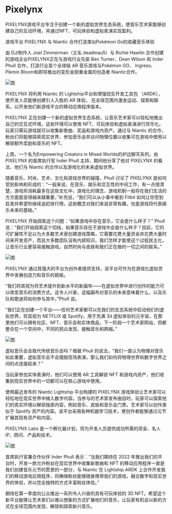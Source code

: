 # Pixelynx


PIXELYNX游戏平台专注于创建一个新的虚拟世界生态系统，使音乐艺术家能够创建自己的互动环境，并通过NFT、可玩体验和虚拟表演实现盈利。 

游戏平台 PIXELYNX 与 Niantic 合作打造类似Pokémon Go的收藏音乐体验

由 DJ/制作人 Joel Zimmerman（又名 deadmau5）与 Richie Hawtin 合作创建的游戏企业PIXELYNX正在与游戏行业先驱 Ben Turner、Dean Wilson 和 Inder Phull 合作，打造行业首个全球级 AR 音乐游戏与Pokémon GO、 Ingress、 Pikmin Bloom和即将推出的变形金刚重金属的创造者 Niantic合作。

![图](https://pics1.baidu.com/feed/b03533fa828ba61e87f76e2a36dbef03314e5996.png?token=3077dddc3563f0bd885443431907dcca)

PIXELYNX 将利用 Niantic 的 Lightship平台和增强现实开发工具包 （ARDK），使开发人员能够创建引人入胜的 AR 体验， 在全球范围内激发运动、探索和联系，以开发他们新游戏平台的移动应用程序版本。

PIXELYNX 正在创建一个新的虚拟世界生态系统，让音乐艺术家可以轻松地推出自己的交互式环境，这些环境可以使用 NFT、可玩体验和虚拟表演进行货币化。玩家只需玩游戏就可以收集新歌曲、奖品和游戏内资产。通过与 Niantic 的合作，粉丝们将能够探索现实世界、参加音乐会并访问物理位置以收集可在游戏中使用以解锁额外奖励和音乐的 NFT。

上周，一个名为Empowering Creators in Mixed Worlds的炉边聊天系列，由 PIXELYNX 的首席执行官 Inder Phull 主持，期间他分享了他对 PIXELYNX 的看法、他们与 Niantic 的合作以及游戏化的未来虚拟世界。

随着音乐、时尚、艺术、文化和游戏世界的碰撞，Phull 讨论了 PIXELYNX 是如何受到影响和形成的：“一般来说，在音乐、娱乐和交互性的中间工作，有一点很清楚，游戏将消耗最多在这些文化中，游戏化的理念、游戏机制一般将在我们生活的方方面面变得越来越重要，”补充说，“我们可以从小事中看到 Fitbit 如何让你受到启发并希望你继续追赶排行榜。这些概念对我们来说非常有趣，也是游戏将代表娱乐未来的基础。”

PIXELYNX 开始探索这个问题：“如果游戏中存在音乐，它会是什么样子？” Phull 说：“我们开始探索这个切线，如果音乐存在于游戏中会是什么样子？目前，它的可扩展性不足以为大多数艺术家创建游戏策略，它需要花费大量资金并花费大量时间来开发资产，而且大多数团队没有内部知识。我们怎样才能使这个过程民主化，让音乐行业更容易接触游戏，自然时尚与皮肤和我们正在做的一切之间的联系。”

![图](https://pics4.baidu.com/feed/faf2b2119313b07e16daeb468838e92a96dd8c16.png?token=0fc5620dc3374a15c65c60b3efbd4db4)

PIXELYNX 通过其强大的平台为创作者提供支持，该平台可作为在游戏化虚拟世界中发展创造力和音乐的跳板。

“我们将其视为将艺术提升到新水平的新画布——在虚拟世界中进行创作的能力可以改变音乐的消费方式。这令人兴奋，这幅画布对音乐的未来意味着什么，以及乐队和歌迷将如何参与其中，”Phull 说。

“我们正在创建一个平台——任何艺术家都可以在我们的生态系统中启动他们的虚拟世界，将其视为 NETFLIX 或 Spotify，用于充满 3d 虚拟体验的元宇宙，在那里他们可以拥有社区、NFT、音乐会和实体商品，下一阶段一个艺术家网站，但都整合在一个空间中，不同的观众发现、接触音乐和跨越。”

![图](https://pics6.baidu.com/feed/d009b3de9c82d158d711f3def6e561d1be3e42c2.png?token=ebe9c621b1033e530cdd2f513961ed91)

虚拟音乐会会取代传统音乐会吗？根据 Phull 的说法，“我们一直认为物理对音乐如此重要，虚拟音乐会不会摆脱现场表演，那么我们如何将物理世界和数字世界之间的点连接起来？”

当玩家参加实体表演时，他们可以使用 AR 工具解锁 NFT 和游戏内资产，他们收集到现实世界中的一切都可以在核心游戏中使用。

使用最近发布的 Niantic Lightship 平台构建的 PIXELYNX 游戏体验让艺术家可以轻松地在现实世界中植入数字内容。当参与的艺术家发布曲目时，玩家可以探索他们的真实环境以解锁独家内容，例如音乐、皮肤和音乐会门票。艺术家可以创作类似于 Spotify 资产的内容。该平台采用各种机器学习技术，使创作者能够通过元节扩展其现有资产和内容。

PIXELYNX Labs 是一个孵化器计划，将为开发人员提供成功所需的资金、名人 IP、顾问、产品和技术。

![图](https://pics7.baidu.com/feed/37d12f2eb9389b50cb41df62fbda9dd4e6116eb8.png?token=8dc9bc5beb9af789641f7bf6fb2b7143)

首席执行官兼合作伙伴 Inder Phull 表示：“当我们期待在 2022 年推出我们的平台时，开发一款允许粉丝在现实世界中收集新歌曲和 NFT 的移动应用程序一直是我们创建音乐元节的愿景的一部分，与 Niantic 在 Lightship ARDK 上合作开发我们的移动游戏应用程序，将确保粉丝能够随身携带我们的游戏，融合数字和现实世界的体验，并以完全独特的方式丰富粉丝体验。”

期待在第一季度向公众推出一系列令人兴奋的具有可玩体验的 3D NFT。希望这个新平台能够让艺术家们以难以想象的方式扩展他们的音乐，让玩家有机会以新的方式在全球范围内发现、解锁和探索新兴音乐。


